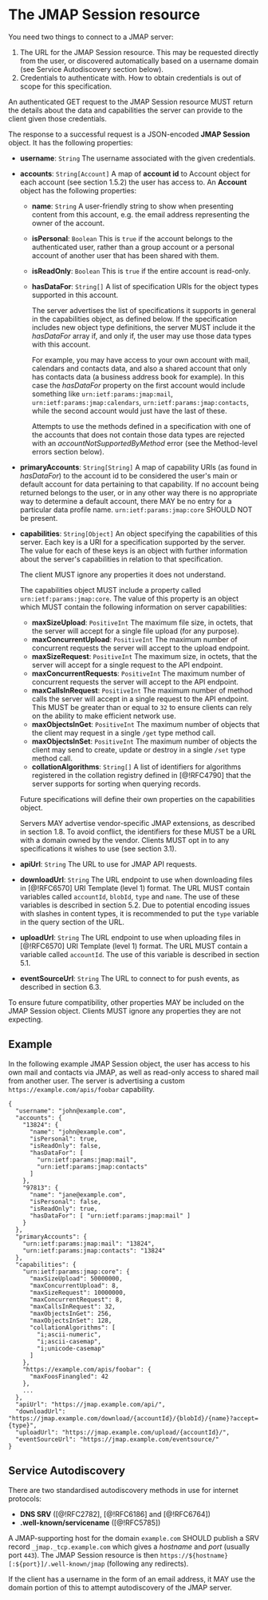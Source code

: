 # The JMAP Session resource

You need two things to connect to a JMAP server:

1. The URL for the JMAP Session resource. This may be requested directly from
   the user, or discovered automatically based on a username domain (see Service Autodiscovery section below).
2. Credentials to authenticate with. How to obtain credentials is out of scope
   for this specification.

An authenticated GET request to the JMAP Session resource MUST return the details about the data and capabilities the server can provide to the client given those credentials.

The response to a successful request is a JSON-encoded **JMAP Session** object. It has the following properties:

- **username**: `String`
  The username associated with the given credentials.
- **accounts**: `String[Account]`
  A map of **account id** to Account object for each account (see section 1.5.2) the user has access to. An **Account** object has the following properties:

    - **name**: `String`
      A user-friendly string to show when presenting content from this account, e.g. the email address representing the owner of the account.
    - **isPersonal**: `Boolean`
      This is `true` if the account belongs to the authenticated user, rather than a group account or a personal account of another user that has been shared with them.
    - **isReadOnly**: `Boolean`
      This is `true` if the entire account is read-only.
    - **hasDataFor**: `String[]`
      A list of specification URIs for the object types supported in this account.

        The server advertises the list of specifications it supports in general
        in the capabilities object, as defined below. If the specification
        includes new object type definitions, the server MUST include it the
        *hasDataFor* array if, and only if, the user may use those data types
        with this account.

        For example, you may have access to your own account with mail,
        calendars and contacts data, and also a shared account that only has
        contacts data (a  business address book for example). In this case the
        *hasDataFor* property on the first account would include something like
        `urn:ietf:params:jmap:mail`, `urn:ietf:params:jmap:calendars`,
        `urn:ietf:params:jmap:contacts`, while the second account would just
        have the last of these.

        Attempts to use the methods defined in a specification with one of the
        accounts that does not contain those data types are rejected with an
        *accountNotSupportedByMethod* error (see the Method-level errors
        section below).

- **primaryAccounts**: `String[String]`
  A map of capability URIs (as found in *hasDataFor*) to the account id to be considered the user's main or default account for data pertaining to that capability. If no account being returned belongs to the user, or in any other way there is no appropriate way to determine a default account, there MAY be no entry for a particular data profile name. `urn:ietf:params:jmap:core` SHOULD NOT be present.
- **capabilities**: `String[Object]`
  An object specifying the capabilities of this server. Each key is a URI for a specification supported by the server. The value for each of these keys is an object with further information about the server's capabilities in relation to that specification.

    The client MUST ignore any properties it does not understand.

    The capabilities object MUST include a property called `urn:ietf:params:jmap:core`. The value of this property is an object which MUST contain the following information on server capabilities:

    - **maxSizeUpload**: `PositiveInt`
      The maximum file size, in octets, that the server will accept for a single file upload (for any purpose).
    - **maxConcurrentUpload**: `PositiveInt`
      The maximum number of concurrent requests the server will accept to the upload endpoint.
    - **maxSizeRequest**: `PositiveInt`
      The maximum size, in octets, that the server will accept for a single
      request to the API endpoint.
    - **maxConcurrentRequests**: `PositiveInt`
      The maximum number of concurrent requests the server will accept to
      the API endpoint.
    - **maxCallsInRequest**: `PositiveInt`
      The maximum number of method calls the server will accept in a single request to the API endpoint. This MUST be greater than or equal to `32` to ensure clients can rely on the ability to make efficient network use.
    - **maxObjectsInGet**: `PositiveInt`
      The maximum number of objects that the client may request in a single `/get` type method call.
    - **maxObjectsInSet**: `PositiveInt`
      The maximum number of objects the client may send to create, update or destroy in a single `/set` type method call.
    - **collationAlgorithms**: `String[]`
      A list of identifiers for algorithms registered in the collation registry defined in [@!RFC4790] that the server supports for sorting when querying records.

    Future specifications will define their own properties on the capabilities object.

    Servers MAY advertise vendor-specific JMAP extensions, as described in section 1.8. To avoid conflict, the identifiers for these MUST be a URL with a domain owned by the vendor. Clients MUST opt in to any specifications it wishes to use (see section 3.1).

- **apiUrl**: `String`
  The URL to use for JMAP API requests.
- **downloadUrl**: `String`
  The URL endpoint to use when downloading files in [@!RFC6570] URI Template (level 1) format. The URL MUST contain variables called `accountId`, `blobId`, `type` and `name`. The use of these variables is described in section 5.2. Due to potential encoding issues with slashes in content types, it is recommended to put the `type` variable in the query section of the URL.
- **uploadUrl**: `String`
  The URL endpoint to use when uploading files in [@!RFC6570] URI Template (level 1) format. The URL MUST contain a variable called `accountId`. The use of this variable is described in section 5.1.
- **eventSourceUrl**: `String`
  The URL to connect to for push events, as described in section 6.3.

To ensure future compatibility, other properties MAY be included on the JMAP Session object. Clients MUST ignore any properties they are not expecting.

## Example

In the following example JMAP Session object, the user has access to his own mail and contacts via JMAP, as well as read-only access to shared mail from another user. The server is advertising a custom `https://example.com/apis/foobar` capability.

    {
      "username": "john@example.com",
      "accounts": {
        "13824": {
          "name": "john@example.com",
          "isPersonal": true,
          "isReadOnly": false,
          "hasDataFor": [
            "urn:ietf:params:jmap:mail",
            "urn:ietf:params:jmap:contacts"
          ]
        },
        "97813": {
          "name": "jane@example.com",
          "isPersonal": false,
          "isReadOnly": true,
          "hasDataFor": [ "urn:ietf:params:jmap:mail" ]
        }
      },
      "primaryAccounts": {
        "urn:ietf:params:jmap:mail": "13824",
        "urn:ietf:params:jmap:contacts": "13824"
      },
      "capabilities": {
        "urn:ietf:params:jmap:core": {
          "maxSizeUpload": 50000000,
          "maxConcurrentUpload": 8,
          "maxSizeRequest": 10000000,
          "maxConcurrentRequest": 8,
          "maxCallsInRequest": 32,
          "maxObjectsInGet": 256,
          "maxObjectsInSet": 128,
          "collationAlgorithms": [
            "i;ascii-numeric",
            "i;ascii-casemap",
            "i;unicode-casemap"
          ]
        },
        "https://example.com/apis/foobar": {
          "maxFoosFinangled": 42
        },
        ...
      },
      "apiUrl": "https://jmap.example.com/api/",
      "downloadUrl": "https://jmap.example.com/download/{accountId}/{blobId}/{name}?accept={type}",
      "uploadUrl": "https://jmap.example.com/upload/{accountId}/",
      "eventSourceUrl": "https://jmap.example.com/eventsource/"
    }

## Service Autodiscovery

There are two standardised autodiscovery methods in use for internet protocols:

- **DNS SRV** ([@!RFC2782], [@!RFC6186] and [@!RFC6764])
- **.well-known/servicename** ([@!RFC5785])

A JMAP-supporting host for the domain `example.com` SHOULD publish a SRV record `_jmap._tcp.example.com` which gives a *hostname* and *port* (usually port `443`). The JMAP Session resource is then `https://${hostname}[:${port}]/.well-known/jmap` (following any redirects).

If the client has a username in the form of an email address, it MAY use the domain portion of this to attempt autodiscovery of the JMAP server.
